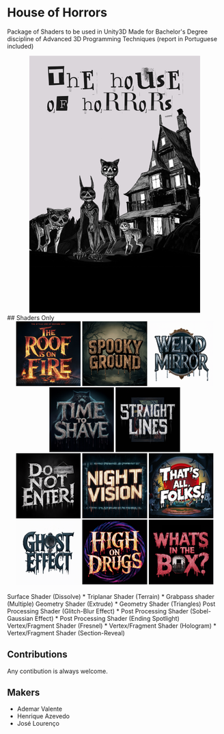 # House of Horrors
Package of Shaders to be used in Unity3D
Made for Bachelor's Degree discipline of Advanced 3D Programming Techniques (report in Portuguese included)
<div align="center">
<img width="400" height="600" src="Main.png">
</div>
## Shaders Only
<div align="center">
<img src="logos/surface - roof.png" width="30%" />
<img src="logos/SpookyGround.png" width="30%" />
<img src="logos/weirdMirror.png" width="30%" /><br>
<img src="logos/Shave.png" width="30%" />
<img src="logos/striaght.png" width="30%" /><br>
<img src="logos/donot.png" width="30%" />
<img src="logos/nightvision.png" width="30%" />
<img src="logos/end.png" width="30%" /><br>
<img src="logos/ghost.png" width="30%" />
<img src="logos/high.png" width="30%" />
<img src="logos/what.png" width="30%" /><br>
</div><br>
Surface Shader (Dissolve) * Triplanar Shader (Terrain) * Grabpass shader (Multiple)
Geometry Shader (Extrude) * Geometry Shader (Triangles)
Post Processing Shader (Glitch-Blur Effect) * Post Processing Shader (Sobel-Gaussian Effect) * Post Processing Shader (Ending Spotlight)
Vertex/Fragment Shader (Fresnel) * Vertex/Fragment Shader (Hologram) * Vertex/Fragment Shader (Section-Reveal)

## Contributions
Any contibution is always welcome.


## Makers
- Ademar Valente
- Henrique Azevedo
- José Lourenço

 
